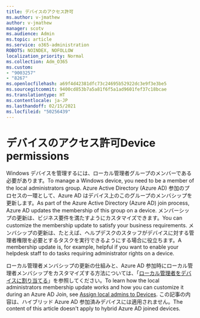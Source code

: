 ```yaml
---
title: デバイスのアクセス許可
ms.author: v-jmathew
author: v-jmathew
manager: scotv
ms.audience: Admin
ms.topic: article
ms.service: o365-administration
ROBOTS: NOINDEX, NOFOLLOW
localization_priority: Normal
ms.collection: Adm_O365
ms.custom:
- "9003257"
- "8267"
ms.openlocfilehash: a69f4d42381dfc73c24695b52922dc3e9f3e3be5
ms.sourcegitcommit: 9400cd853b7a5a81f6f5a1ad9601fef37c18bcae
ms.translationtype: HT
ms.contentlocale: ja-JP
ms.lasthandoff: 02/15/2021
ms.locfileid: "50256439"
---
```

# <a name="device-permissions"></a><span data-ttu-id="a86df-102">デバイスのアクセス許可</span><span class="sxs-lookup"><span data-stu-id="a86df-102">Device permissions</span></span>

<span data-ttu-id="a86df-103">Windows デバイスを管理するには、ローカル管理者グループのメンバーである必要があります。</span><span class="sxs-lookup"><span data-stu-id="a86df-103">To manage a Windows device, you need to be a member of the local administrators group.</span></span> <span data-ttu-id="a86df-104">Azure Active Directory (Azure AD) 参加のプロセスの一環として、Azure AD はデバイス上のこのグループのメンバシップを更新します。</span><span class="sxs-lookup"><span data-stu-id="a86df-104">As part of the Azure Active Directory (Azure AD) join process, Azure AD updates the membership of this group on a device.</span></span> <span data-ttu-id="a86df-105">メンバーシップの更新は、ビジネス要件を満たすようにカスタマイズできます。</span><span class="sxs-lookup"><span data-stu-id="a86df-105">You can customize the membership update to satisfy your business requirements.</span></span> <span data-ttu-id="a86df-106">メンバシップの更新は、たとえば、ヘルプデスクのスタッフがデバイスに対する管理者権限を必要とするタスクを実行できるようにする場合に役立ちます。</span><span class="sxs-lookup"><span data-stu-id="a86df-106">A membership update is, for example, helpful if you want to enable your helpdesk staff to do tasks requiring administrator rights on a device.</span></span>

<span data-ttu-id="a86df-107">ローカル管理者メンバシップの更新の仕組みと、Azure AD 参加時にローカル管理者メンバシップをカスタマイズする方法については、「[ローカル管理者をデバイスに割り当てる](https://docs.microsoft.com/azure/active-directory/devices/assign-local-admin)」を参照してください。</span><span class="sxs-lookup"><span data-stu-id="a86df-107">To learn how the local administrators membership update works and how you can customize it during an Azure AD Join, see [Assign local admins to Devices](https://docs.microsoft.com/azure/active-directory/devices/assign-local-admin).</span></span> <span data-ttu-id="a86df-108">この記事の内容は、ハイブリッド Azure AD 参加済みデバイスには適用されません。</span><span class="sxs-lookup"><span data-stu-id="a86df-108">The content of this article doesn't apply to hybrid Azure AD joined devices.</span></span>

